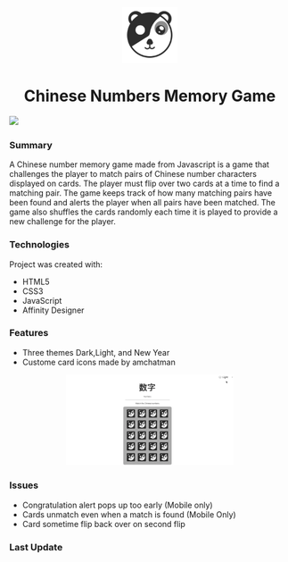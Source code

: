 <p align="center">
        <img src="Images/pandaicon.png" alt="A black and white panda bear with pattern of yin & yang" width = "100"/>
 <p>

<h1 align="center">Chinese Numbers Memory Game</h1>

<img src="https://img.shields.io/github/last-commit/amchatman/memory-game?color=red&style=flat-square">

### Summary

A Chinese number memory game made from Javascript is a game that challenges the player to match pairs of Chinese number characters displayed on cards. The player must flip over two cards at a time to find a matching pair. The game keeps track of how many matching pairs have been found and alerts the player when all pairs have been matched. The game also shuffles the cards randomly each time it is played to provide a new challenge for the player.

### Technologies
Project was created with:

- HTML5
- CSS3
- JavaScript
- Affinity Designer

### Features

- Three themes Dark,Light, and New Year
- Custome card icons made by amchatman

<p align="center">
<img src="Images/ColorTheme.gif" width="300">
</p>

### Issues
- Congratulation alert pops up too early (Mobile only)
- Cards unmatch even when a match is found (Mobile Only)
- Card sometime flip back over on second flip

### Last Update
